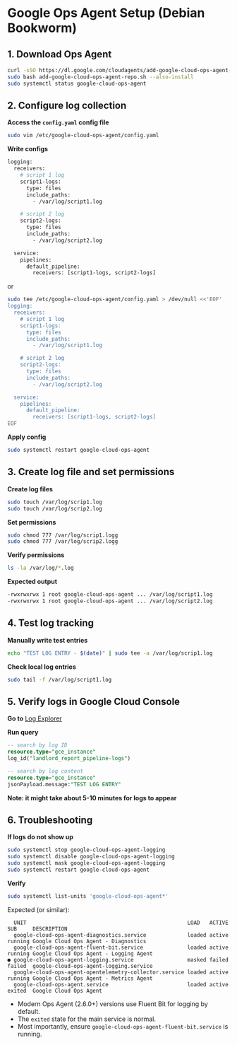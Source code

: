 # Google Ops Agent Setup (Debian Bookworm)

## 1. Download Ops Agent

```bash
curl -sSO https://dl.google.com/cloudagents/add-google-cloud-ops-agent-repo.sh
sudo bash add-google-cloud-ops-agent-repo.sh --also-install
sudo systemctl status google-cloud-ops-agent
```

## 2. Configure log collection 

**Access the ```config.yaml``` config file**

```bash
sudo vim /etc/google-cloud-ops-agent/config.yaml
```

**Write configs**

```bash
logging:
  receivers:
    # script 1 log
    script1-logs:
      type: files
      include_paths:
        - /var/log/script1.log

    # script 2 log
    script2-logs:
      type: files
      include_paths:
        - /var/log/script2.log

  service:
    pipelines:
      default_pipeline:
        receivers: [script1-logs, script2-logs]
```

or

```bash
sudo tee /etc/google-cloud-ops-agent/config.yaml > /dev/null <<'EOF'
logging:
  receivers:
    # script 1 log
    script1-logs:
      type: files
      include_paths:
        - /var/log/script1.log

    # script 2 log
    script2-logs:
      type: files
      include_paths:
        - /var/log/script2.log

  service:
    pipelines:
      default_pipeline:
        receivers: [script1-logs, script2-logs]
EOF
```

**Apply config**

```bash
sudo systemctl restart google-cloud-ops-agent
```

## 3. Create log file and set permissions

**Create log files**

```bash
sudo touch /var/log/scrip1.log
sudo touch /var/log/scrip2.log
```

**Set permissions**

```bash
sudo chmod 777 /var/log/scrip1.logg
sudo chmod 777 /var/log/scrip2.logg
```
**Verify permissions**

```bash
ls -la /var/log/*.log
```

**Expected output**

```bash
-rwxrwxrwx 1 root google-cloud-ops-agent ... /var/log/script1.log
-rwxrwxrwx 1 root google-cloud-ops-agent ... /var/log/script2.log
```



## 4. Test log tracking

**Manually write test entries**

```bash
echo "TEST LOG ENTRY - $(date)" | sudo tee -a /var/log/scrip1.log
```

**Check local log entries**

```bash
sudo tail -f /var/log/script1.log
```

## 5. Verify logs in Google Cloud Console

**Go to** [Log Explorer](https://console.cloud.google.com/logs/query)

**Run query**

```sql
-- search by log ID
resource.type="gce_instance"
log_id("landlord_report_pipeline-logs")

-- search by log content
resource.type="gce_instance"
jsonPayload.message:"TEST LOG ENTRY"
```

**Note: it might take about 5-10 minutes for logs to appear**

## 6. Troubleshooting

**If logs do not show up**

```bash
sudo systemctl stop google-cloud-ops-agent-logging
sudo systemctl disable google-cloud-ops-agent-logging
sudo systemctl mask google-cloud-ops-agent-logging
sudo systemctl restart google-cloud-ops-agent  
```

**Verify**

```bash
sudo systemctl list-units 'google-cloud-ops-agent*'
```

Expected (or similar):

```
  UNIT                                                   LOAD   ACTIVE SUB     DESCRIPTION                           
  google-cloud-ops-agent-diagnostics.service             loaded active running Google Cloud Ops Agent - Diagnostics
  google-cloud-ops-agent-fluent-bit.service              loaded active running Google Cloud Ops Agent - Logging Agent
● google-cloud-ops-agent-logging.service                 masked failed failed  google-cloud-ops-agent-logging.service
  google-cloud-ops-agent-opentelemetry-collector.service loaded active running Google Cloud Ops Agent - Metrics Agent
  google-cloud-ops-agent.service                         loaded active exited  Google Cloud Ops Agent
```

- Modern Ops Agent (2.6.0+) versions use Fluent Bit for logging by default.
- The ```exited``` state for the main service is normal.
- Most importantly, ensure ```google-cloud-ops-agent-fluent-bit.service``` is running.

